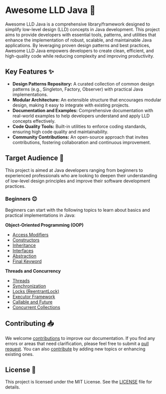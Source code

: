 # Awesome LLD Java 🚀

Awesome LLD Java is a comprehensive library/framework designed to simplify low-level design (LLD) concepts in Java development. This project aims to provide developers with essential tools, patterns, and utilities that enhance the implementation of robust, scalable, and maintainable Java applications. By leveraging proven design patterns and best practices, Awesome LLD Java empowers developers to create clean, efficient, and high-quality code while reducing complexity and improving productivity.

## Key Features ✨

- **Design Patterns Repository:** A curated collection of common design patterns (e.g., Singleton, Factory, Observer) with practical Java implementations.
- **Modular Architecture:** An extensible structure that encourages modular design, making it easy to integrate with existing projects.
- **Documentation and Examples:** Comprehensive documentation with real-world examples to help developers understand and apply LLD concepts effectively.
- **Code Quality Tools:** Built-in utilities to enforce coding standards, ensuring high code quality and maintainability.
- **Community Contributions:** An open-source approach that invites contributions, fostering collaboration and continuous improvement.

## Target Audience 🎯

This project is aimed at Java developers ranging from beginners to experienced professionals who are looking to deepen their understanding of low-level design principles and improve their software development practices.

### Beginners 😊

Beginners can start with the following topics to learn about basics and practical implementations in Java:

**Object-Oriented Programming (OOP)**
- [Access Modifiers](markdown/oop/access_modifiers.md)
- [Constructors](markdown/oop/constructor.md)
- [Inheritance](markdown/oop/inheritance.md)
- [Interfaces](markdown/oop/interface.md)
- [Abstraction](markdown/oop/abstraction.md)
- [Final Keyword](markdown/oop/final.md)

**Threads and Concurrency**
- [Threads](markdown/concurrency/thread.md)
- [Synchronization](markdown/concurrency/synchronization.md)
- [Locks (ReentrantLock)](markdown/concurrency/locks.md)
- [Executor Framework](markdown/concurrency/executorframework.md)
- [Callable and Future](markdown/concurrency/callablefuture.md)
- [Concurrent Collections](markdown/concurrency/concurrentcollections.md)


## Contributing 📥

We welcome [contributions](markdown/contribute.md) to improve our documentation. If you find any errors or areas that need clarification, please feel free to submit a [pull request](markdown/contribute.md). You can also [contribute](markdown/contribute.md) by adding new topics or enhancing existing ones.


  
## License 📄

This project is licensed under the MIT License. See the [LICENSE](LICENSE.md) file for details.